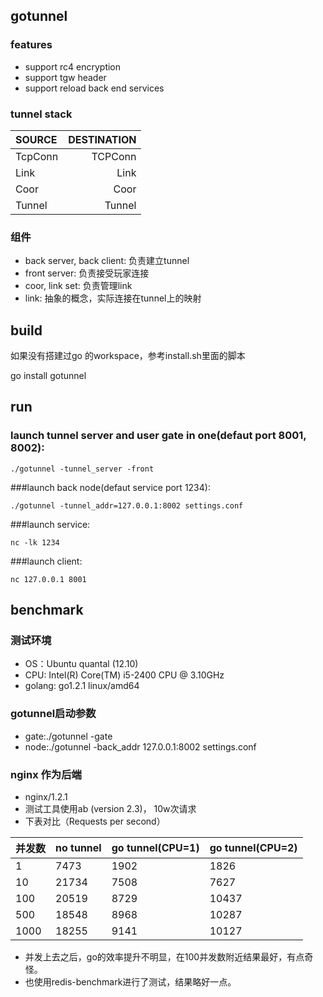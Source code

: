 ## gotunnel
### features
*  support rc4 encryption
*  support tgw header
*  support reload back end services

### tunnel stack

SOURCE   | DESTINATION
:--------|------------:
TcpConn  | TCPConn
Link     |    Link
Coor     |    Coor
Tunnel   |  Tunnel

### 组件
* back server, back client: 负责建立tunnel
* front server: 负责接受玩家连接
* coor, link set: 负责管理link
* link: 抽象的概念，实际连接在tunnel上的映射

## build
如果没有搭建过go 的workspace，参考install.sh里面的脚本

go install gotunnel


## run

### launch tunnel server and user gate in one(defaut port 8001, 8002):
```
./gotunnel -tunnel_server -front
```

###launch back node(defaut service port 1234):
```
./gotunnel -tunnel_addr=127.0.0.1:8002 settings.conf
```

###launch service:
```
nc -lk 1234
```

###launch client:
```
nc 127.0.0.1 8001
```

## benchmark
### 测试环境
* OS：Ubuntu quantal (12.10)
* CPU: Intel(R) Core(TM) i5-2400 CPU @ 3.10GHz
* golang:  go1.2.1 linux/amd64

### gotunnel启动参数
* gate:./gotunnel -gate
* node:./gotunnel -back_addr 127.0.0.1:8002 settings.conf

### nginx 作为后端
* nginx/1.2.1
* 测试工具使用ab (version 2.3)， 10w次请求
* 下表对比（Requests per second）

并发数      |    no tunnel  |    go tunnel(CPU=1) | go tunnel(CPU=2)
:-----------|:--------------|:--------------------|:-------------------
1           |    7473       |    1902             | 1826
10          |    21734      |    7508             | 7627
100         |    20519      |    8729             | 10437
500         |    18548      |    8968             | 10287
1000        |    18255      |    9141             | 10127

* 并发上去之后，go的效率提升不明显，在100并发数附近结果最好，有点奇怪。
* 也使用redis-benchmark进行了测试，结果略好一点。





